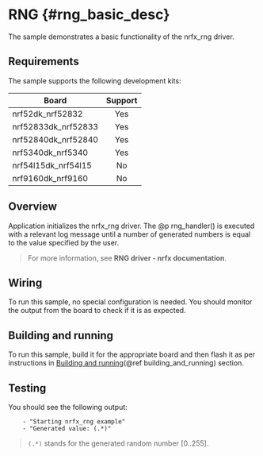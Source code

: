# RNG {#rng_basic_desc}

The sample demonstrates a basic functionality of the nrfx_rng driver.

## Requirements

The sample supports the following development kits:

| **Board**           | **Support** |
|---------------------|:-----------:|
| nrf52dk_nrf52832    |     Yes     |
| nrf52833dk_nrf52833 |     Yes     |
| nrf52840dk_nrf52840 |     Yes     |
| nrf5340dk_nrf5340   |     Yes     |
| nrf54l15dk_nrf54l15 |     No      |
| nrf9160dk_nrf9160   |     No      |

## Overview

Application initializes the nrfx_rng driver.
The @p rng_handler() is executed with a relevant log message until a number of generated numbers is equal to the value specified by the user.

> For more information, see **RNG driver - nrfx documentation**.

## Wiring

To run this sample, no special configuration is needed.
You should monitor the output from the board to check if it is as expected.

## Building and running

To run this sample, build it for the appropriate board and then flash it as per instructions in [Building and running](@ref building_and_running) section.

## Testing

You should see the following output:

```
    - "Starting nrfx_rng example"
    - "Generated value: (.*)"
```
> `(.*)` stands for the generated random number [0..255].

[//]: #
[Building and running]: <../../README.md#building-and-running>
